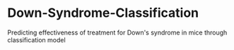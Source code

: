 # Down-Syndrome-Classification
Predicting effectiveness of treatment for Down's syndrome in mice through classification model
